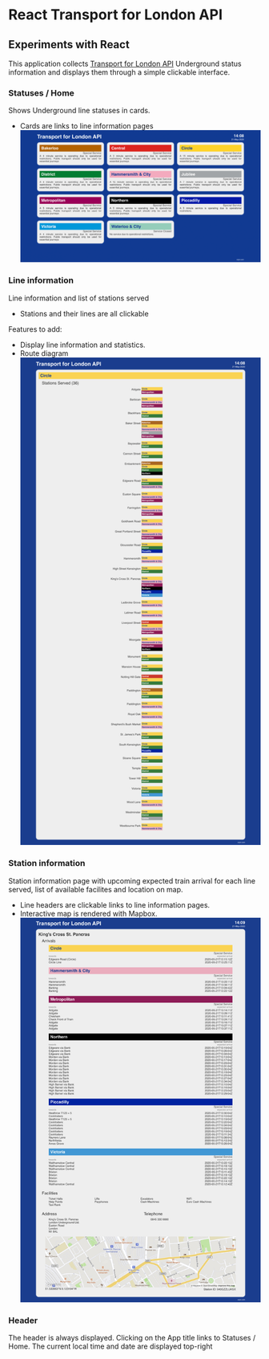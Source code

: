 # React Transport for London API
## Experiments with React

This application collects [Transport for London API](https://api.tfl.gov.uk/) Underground status information and displays them through a simple clickable interface.


### Statuses / Home 
Shows Underground line statuses in cards.
 - Cards are links to line information pages
![Screen shot](/src/screenshots/screenshot-status.jpg)

### Line information
Line information and list of stations served
 - Stations and their lines are all clickable

Features to add:
 - Display line information and statistics.
 - Route diagram
![Screen shot](/src/screenshots/screenshot-line.jpg)

### Station information
Station information page with upcoming expected train arrival for each line served, list of available facilites and location on map.
 - Line headers are clickable links to line information pages.
 - Interactive map is rendered with Mapbox.
![Screen shot](/src/screenshots/screenshot-station.jpg)

### Header
The header is always displayed. Clicking on the App title links to Statuses / Home.
The current local time and date are displayed top-right